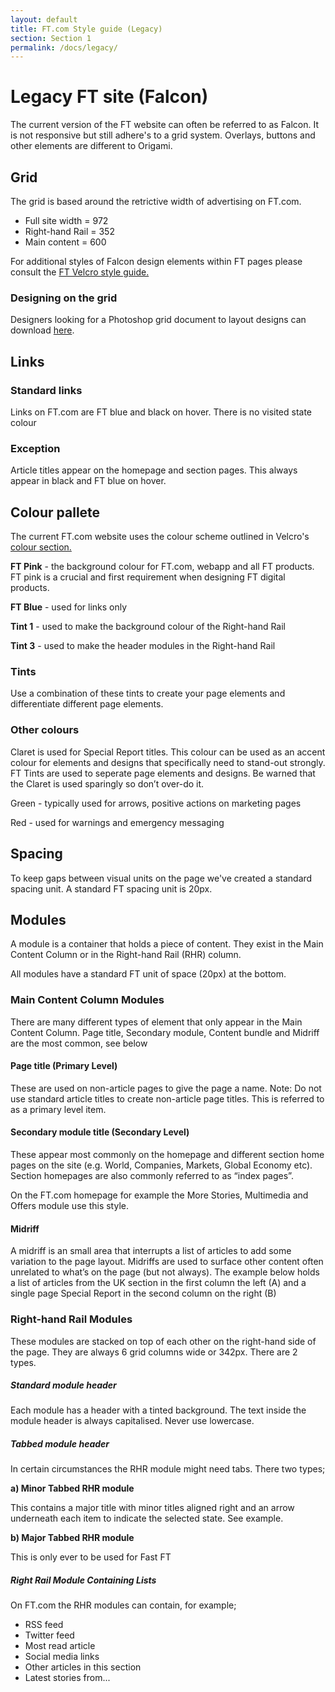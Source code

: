 ```yaml
---
layout: default
title: FT.com Style guide (Legacy)
section: Section 1
permalink: /docs/legacy/
---
```

# Legacy FT site (Falcon)

The current version of the FT website can often be referred to as Falcon. It is not responsive but still adhere's to a grid system. Overlays, buttons and other elements are different to Origami.

## Grid
The grid is based around the retrictive width of advertising on FT.com.


- Full site width = 972
- Right-hand Rail = 352
- Main content = 600


For additional styles of Falcon design elements within FT pages please consult the <a href="http://financial-times.github.io/ft-velcro/">FT Velcro style guide.</a>

### Designing on the grid
Designers looking for a Photoshop grid document to layout designs can download <a href="http://styleguide.ft.com/download/DOC002-Grid-v1.psd.zip">here</a>.


## Links

### Standard links
Links on FT.com are FT blue and black on hover. There is no visited state colour

### Exception

Article titles appear on the homepage and section pages. This always appear in black and FT blue on hover.


## Colour pallete

The current FT.com website uses the colour scheme outlined in Velcro's <a href="http://financial-times.github.io/ft-velcro/#colours">colour section.</a>

**FT Pink** - the background colour for FT.com, webapp and all FT products. FT pink is a crucial and first requirement when designing FT digital products.

**FT Blue** - used for links only

**Tint 1** - used to make the background colour of the Right-hand Rail

**Tint 3** - used to make the header modules in the Right-hand Rail 


### Tints
Use a combination of these tints to create your page elements and differentiate different page elements.

### Other colours

Claret is used for Special Report titles. This colour can be used as an accent colour for elements and designs that specifically need to stand-out strongly. FT Tints are used to seperate page elements and designs. Be warned that the Claret is used sparingly so don’t over-do it. 

Green - typically used for arrows, positive actions on marketing pages

Red - used for warnings and emergency messaging

## Spacing

To keep gaps between visual units on the page we've created a standard spacing unit. A standard FT spacing unit is 20px.

## Modules
A module is a container that holds a piece of content. They exist in the Main Content Column or in the Right-hand Rail (RHR) column.

All modules have a standard FT unit of space (20px) at the bottom.


### Main Content Column Modules
There are many different types of element that only appear in the Main Content Column. Page title, Secondary module, Content bundle and Midriff are the most common, see below

#### Page title (Primary Level)
These are used on non-article pages to give the page a name. Note: Do not use standard article titles to create non-article page titles. This is referred to as a primary level item.


#### Secondary module title (Secondary Level)
These appear most commonly on the homepage and different section home pages on the site (e.g. World, Companies, Markets, Global Economy etc). Section homepages are also commonly referred to as “index pages”. 

On the FT.com homepage for example the More Stories, Multimedia and Offers module use this style.

#### Midriff
A midriff is an small area that interrupts a list of articles to add some variation to the page layout. Midriffs are used to surface other content often unrelated to what’s on the page (but not always). The example below holds a list of articles from the UK section in the first column the left (A) and a single page Special Report in the second column on the right (B)

### Right-hand Rail Modules
These modules are stacked on top of each other on the right-hand side of the page. They are always 6 grid columns wide or 342px. There are 2 types.

##### Standard module header
Each module has a header with a tinted background. The text inside the module header is always capitalised. Never use lowercase.

##### Tabbed module header
In certain circumstances the RHR module might need tabs. There two types;

__a) Minor Tabbed RHR module__

This contains a major title with minor titles aligned right and an arrow underneath each item to indicate the selected state. See example.

__b) Major Tabbed RHR module__

This is only ever to be used for Fast FT

##### Right Rail Module Containing Lists
On FT.com the RHR modules can contain, for example;
* RSS feed
* Twitter feed
* Most read article
* Social media links
* Other articles in this section
* Latest stories from...
